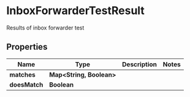 

# InboxForwarderTestResult

Results of inbox forwarder test
## Properties

Name | Type | Description | Notes
------------ | ------------- | ------------- | -------------
**matches** | **Map&lt;String, Boolean&gt;** |  | 
**doesMatch** | **Boolean** |  | 



